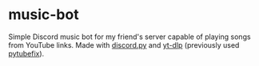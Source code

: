 # music-bot
Simple Discord music bot for my friend's server capable of playing songs from YouTube links. Made with [discord.py](https://discordpy.readthedocs.io/en/stable/) and [yt-dlp](https://github.com/yt-dlp/yt-dlp) (previously used [pytubefix](https://pytubefix.readthedocs.io/en/latest/)).
